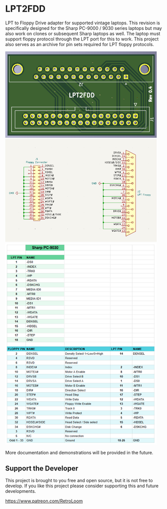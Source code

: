 # LPT2FDD
LPT to Floppy Drive adapter for supported vintage laptops. This revision is specifically designed for the Sharp PC-9000 / 9030 series laptops but may also work on clones or subsequent Sharp laptops as well. The laptop must support floppy protocol through the LPT port for this to work. This project also serves as an archive for pin sets required for LPT floppy protocols.

<img src='Images/LPT2FDD_3D.png' width=480>
<img src='Images/LPT2FDD_schematic.png' width=480>
<img src='Images/LPT2FDD_pinout.png' width=480>
 
More documentation and demonstrations will be provided in the future. 

## Support the Developer
This project is brought to you free and open source, but it is not free to develop. If you like this project please consider supporting this and future developments. 

https://www.patreon.com/RetroLoom